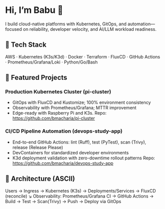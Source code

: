 
# Hi, I’m Babu 👋
I build cloud-native platforms with Kubernetes, GitOps, and automation—focused on reliability, developer velocity, and AI/LLM workload readiness.

## 🔧 Tech Stack
AWS · Kubernetes (K3s/K3d) · Docker · Terraform · FluxCD · GitHub Actions · Prometheus/Grafana/Loki · Python/Go/Bash

## 🚀 Featured Projects
### Production Kubernetes Cluster (pi-cluster)
- GitOps with FluxCD and Kustomize; 100% environment consistency
- Observability with Prometheus/Grafana; MTTR improvement
- Edge-ready with Raspberry Pi and K3s.
Repo: https://github.com/bmacharia/pi-cluster

### CI/CD Pipeline Automation (devops-study-app)
- End-to-end GitHub Actions: lint (Ruff), test (PyTest), scan (Trivy), release (Release Please)
- DevContainers for standardized developer environments
- K3d deployment validation with zero-downtime rollout patterns
Repo: https://github.com/bmacharia/devops-study-app

## 🧭 Architecture (ASCII)
Users → Ingress → Kubernetes (K3s) → Deployments/Services → FluxCD (reconcile)
                              ↘ Observability: Prometheus/Grafana
CI → GitHub Actions → Build → Test → Scan(Trivy) → Push → Deploy via GitOps
